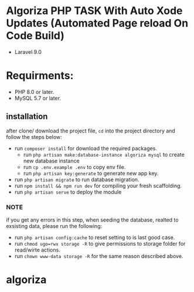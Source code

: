 # Algoriza PHP TASK With Auto Xode Updates (Automated Page reload On Code Build)
- Laravel 9.0


# Requirments:
- PHP 8.0 or later.
- MySQL 5.7 or later.

## installation
after clone/ download the project file, `cd` into the project directory and follow the steps below:

- run `composer install` for download the required packages.
	- run `php artisan make:database-instance algoriza mysql` to create new database instance
	- run `cp .env.example .env` to copy env file.
	- run `php artisan key:generate` to generate new app key.
- run `php artisan migrate` to run database migration. 
- run `npm install && npm run dev` for compiling your fresh scaffolding.
- run `php artisan serve` to deploy the module
### NOTE
if you get any errors in this step, when seeding the database, realted to exsisting data, please run the following:
- run `php artisan config:cache` to reset setting to is last good case.
- run `chmod ugo=rwx storage -R` to give permissions to storage folder for read/wirte actions.
- run `chown www-data storage -R` for the same reason described above.






# algoriza
